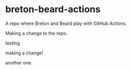 # breton-beard-actions
A repo where Breton and Beard play with GitHub Actions.

Making a change to the repo.

testing 

making a change! 

another one.
